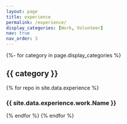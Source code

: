 ```yaml
---
layout: page
title: experience
permalink: /experience/
display_categories: [Work, Volunteer]
nav: true
nav_order: 3
---
```


<div class="experience">
  {%- for category in page.display_categories %}
    <h2 class="category">{{ category }}</h2>
    {% for repo in site.data.experience %}
      <h3> {{ site.data.experience.work.Name }} </h3>
    {% endfor %}
  {% endfor %}
</div>